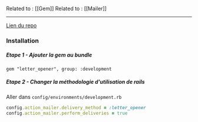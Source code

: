 Related to : [[Gem]]
Related to : [[Mailer]]

---

[Lien du repo](https://github.com/ryanb/letter_opener)

### Installation

##### Etape 1 - Ajouter la gem au bundle

```shell 
gem "letter_opener", group: :development
```

##### Etape 2 - Changer la méthodologie d'utilisation de rails

Aller dans `config/environments/development.rb`

```ruby
config.action_mailer.delivery_method = :letter_opener
config.action_mailer.perform_deliveries = true
```

